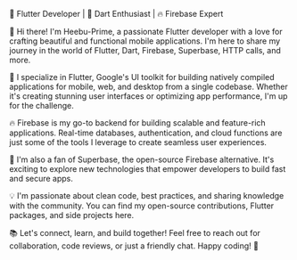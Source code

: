 🚀 Flutter Developer | 🎯 Dart Enthusiast | 🔥 Firebase Expert

👋 Hi there! I'm Heebu-Prime, a passionate Flutter developer with a love for crafting beautiful and functional mobile applications. I'm here to share my journey in the world of Flutter, Dart, Firebase, Superbase, HTTP calls, and more.

📱 I specialize in Flutter, Google's UI toolkit for building natively compiled applications for mobile, web, and desktop from a single codebase. Whether it's creating stunning user interfaces or optimizing app performance, I'm up for the challenge.

🔥 Firebase is my go-to backend for building scalable and feature-rich applications. Real-time databases, authentication, and cloud functions are just some of the tools I leverage to create seamless user experiences.

🚀 I'm also a fan of Superbase, the open-source Firebase alternative. It's exciting to explore new technologies that empower developers to build fast and secure apps.

💡 I'm passionate about clean code, best practices, and sharing knowledge with the community. You can find my open-source contributions, Flutter packages, and side projects here.

📚 Let's connect, learn, and build together! Feel free to reach out for collaboration, code reviews, or just a friendly chat. Happy coding! 🌟
